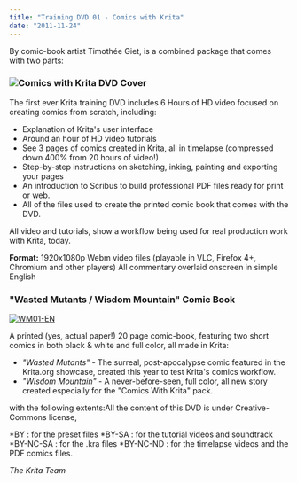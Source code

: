 ```yaml
---
title: "Training DVD 01 - Comics with Krita"
date: "2011-11-24"
---
```


By comic-book artist Timothée Giet, is a combined package that comes with two parts:

### ![Comics with Krita DVD Cover](../images/KritaDVDad.png)

The first ever Krita training DVD includes 6 Hours of HD video focused on creating comics from scratch, including:

- Explanation of Krita's user interface
- Around an hour of HD video tutorials
- See 3 pages of comics created in Krita, all in timelapse (compressed down 400% from 20 hours of video!)
- Step-by-step instructions on sketching, inking, painting and exporting your pages
- An introduction to Scribus to build professional PDF files ready for print or web.
- All of the files used to create the printed comic book that comes with the DVD.

All video and tutorials, show a workflow being used for real production work with Krita, today.

**Format:** 1920x1080p Webm video files (playable in VLC, Firefox 4+, Chromium and other players) All commentary overlaid onscreen in simple English

### "Wasted Mutants / Wisdom Mountain" Comic Book

[![WM01-EN](../images/WM01-EN.jpeg)](https://krita.org/wp-content/uploads/2011/11/WM01-EN.jpeg)

A printed (yes, actual paper!) 20 page comic-book, featuring two short comics in both black & white and full color, all made in Krita:

- _"Wasted Mutants"_ - The surreal, post-apocalypse comic featured in the Krita.org showcase, created this year to test Krita's comics workflow.
- _"Wisdom Mountain"_ - A never-before-seen, full color, all new story created especially for the "Comics With Krita" pack.

with the following extents:All the content of this DVD is under Creative-Commons license,

\*BY : for the preset files \*BY-SA : for the tutorial videos and soundtrack \*BY-NC-SA : for the .kra files \*BY-NC-ND : for the timelapse videos and the PDF comics files.

_The Krita Team_
